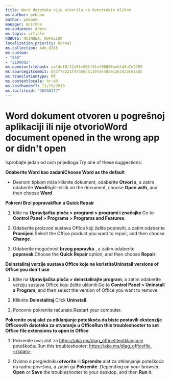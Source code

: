 ```yaml
---
title: Word datoteka nije otvorila na dvostrukim klikom
ms.author: pebaum
author: pebaum
manager: mnirkhe
ms.audience: Admin
ms.topic: article
ROBOTS: NOINDEX, NOFOLLOW
localization_priority: Normal
ms.collection: Adm_O365
ms.custom:
- "850"
- "2100002"
ms.openlocfilehash: aaf4cf8f22a81c601f41ef00080aeb1d8a7e2789
ms.sourcegitcommit: b43f77221f47b50c41197a448a9c26c423ce1ad5
ms.translationtype: MT
ms.contentlocale: hr-HR
ms.lasthandoff: 11/15/2019
ms.locfileid: "36558177"
---
```

# <a name="word-document-opened-in-the-wrong-app-or-didnt-open"></a><span data-ttu-id="344e3-102">Word dokument otvoren u pogrešnoj aplikaciji ili nije otvorio</span><span class="sxs-lookup"><span data-stu-id="344e3-102">Word document opened in the wrong app or didn't open</span></span>

<span data-ttu-id="344e3-103">Isprobajte jedan od ovih prijedloga:</span><span class="sxs-lookup"><span data-stu-id="344e3-103">Try one of these suggestions:</span></span>

<span data-ttu-id="344e3-104">**Odaberite Word kao zadani**</span><span class="sxs-lookup"><span data-stu-id="344e3-104">**Choose Word as the default**</span></span>

- <span data-ttu-id="344e3-105">Desnom tipkom miša kliknite dokument, odaberite **Otvori s**, a zatim odaberite **Word**</span><span class="sxs-lookup"><span data-stu-id="344e3-105">Right-click on the document, choose **Open with**, and then choose **Word**</span></span>

<span data-ttu-id="344e3-106">**Pokreni Brzi popravak**</span><span class="sxs-lookup"><span data-stu-id="344e3-106">**Run a Quick Repair**</span></span>

1. <span data-ttu-id="344e3-107">Idite na **Upravljačka ploča > programi > programi i značajke**.</span><span class="sxs-lookup"><span data-stu-id="344e3-107">Go to **Control Panel > Programs > Programs and Features**.</span></span>

2. <span data-ttu-id="344e3-108">Odaberite proizvod sustava Office koji želite popraviti, a zatim odaberite **Promijeni**.</span><span class="sxs-lookup"><span data-stu-id="344e3-108">Select the Office product you want to repair, and then choose **Change**.</span></span>

3. <span data-ttu-id="344e3-109">Odaberite mogućnost **brzog popravka** , a zatim odaberite **popravak**.</span><span class="sxs-lookup"><span data-stu-id="344e3-109">Choose the **Quick Repair** option, and then choose **Repair**.</span></span>

<span data-ttu-id="344e3-110">**Deinstaliraj verzije sustava Office koje ne koristite**</span><span class="sxs-lookup"><span data-stu-id="344e3-110">**Uninstall versions of Office you don't use**</span></span>

1. <span data-ttu-id="344e3-111">Idite na **Upravljačka ploča > deinstalirajte program**, a zatim odaberite verziju sustava Office koju želite ukloniti.</span><span class="sxs-lookup"><span data-stu-id="344e3-111">Go to **Control Panel > Uninstall a Program**, and then select the version of Office you want to remove.</span></span>

2. <span data-ttu-id="344e3-112">Kliknite **Deinstaliraj**.</span><span class="sxs-lookup"><span data-stu-id="344e3-112">Click **Uninstall**.</span></span>

3. <span data-ttu-id="344e3-113">Ponovno pokrenite računalo.</span><span class="sxs-lookup"><span data-stu-id="344e3-113">Restart your computer.</span></span>

<span data-ttu-id="344e3-114">**Pokrenite ovaj alat za otklanjanje poteškoća da biste postavili ekstenzije Officeovih datoteka za otvaranje u Office**</span><span class="sxs-lookup"><span data-stu-id="344e3-114">**Run this troubleshooter to set Office file extensions to open in Office**</span></span>

1. <span data-ttu-id="344e3-115">Pokrenite ovaj alat za https://aka.ms/diag_officefileotklanjanje poteškoća:.</span><span class="sxs-lookup"><span data-stu-id="344e3-115">Run this troubleshooter: https://aka.ms/diag_officefile.</span></span>

2. <span data-ttu-id="344e3-116">Ovisno o pregledniku **otvorite** ili **Spremite** alat za otklanjanje poteškoća na radnu površinu, a zatim ga **Pokrenite** .</span><span class="sxs-lookup"><span data-stu-id="344e3-116">Depending on your browser, **Open** or **Save** the troubleshooter to your desktop, and then **Run** it.</span></span>

